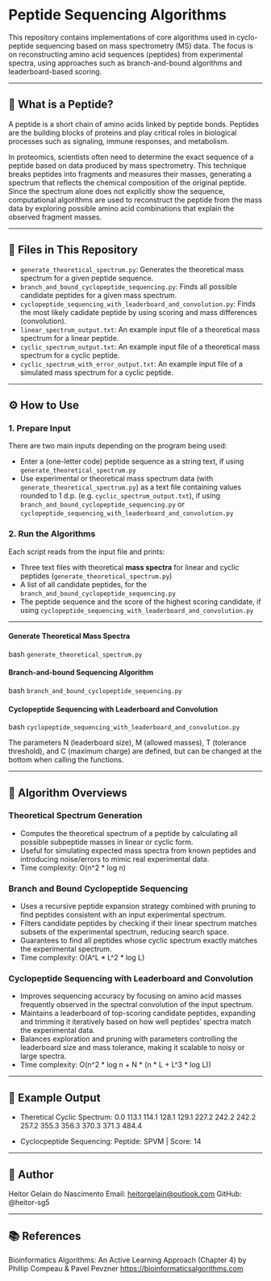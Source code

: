 # Peptide Sequencing Algorithms

This repository contains implementations of core algorithms used in cyclo-peptide sequencing based on mass spectrometry (MS) data. The focus is on reconstructing amino acid sequences (peptides) from experimental spectra, using approaches such as branch-and-bound algorithms and leaderboard-based scoring.

---

## 🧬 What is a Peptide?

A peptide is a short chain of amino acids linked by peptide bonds. Peptides are the building blocks of proteins and play critical roles in biological processes such as signaling, immune responses, and metabolism.

In proteomics, scientists often need to determine the exact sequence of a peptide based on data produced by mass spectrometry. This technique breaks peptides into fragments and measures their masses, generating a spectrum that reflects the chemical composition of the original peptide. Since the spectrum alone does not explicitly show the sequence, computational algorithms are used to reconstruct the peptide from the mass data by exploring possible amino acid combinations that explain the observed fragment masses.

---

## 📁 Files in This Repository

- `generate_theoretical_spectrum.py`: Generates the theoretical mass spectrum for a given peptide sequence.
- `branch_and_bound_cyclopeptide_sequencing.py`: Finds all possible candidate peptides for a given mass spectrum.
- `cyclopeptide_sequencing_with_leaderboard_and_convolution.py`: Finds the most likely cadidate peptide by using scoring and mass differences (convolution).
- `linear_spectrum_output.txt`: An example input file of a theoretical mass spectrum for a linear peptide.
- `cyclic_spectrum_output.txt`: An example input file of a theoretical mass spectrum for a cyclic peptide.
- `cyclic_spectrum_with_error_output.txt`: An example input file of a simulated mass spectrum for a cyclic peptide.

---

## ⚙️ How to Use

### 1. Prepare Input

There are two main inputs depending on the program being used:

- Enter a (one-letter code) peptide sequence as a string text, if using `generate_theoretical_spectrum.py`
- Use experimental or theoretical mass spectrum data (with `generate_theoretical_spectrum.py`) as a text file containing values rounded to 1 d.p. (e.g. `cyclic_spectrum_output.txt`), if using `branch_and_bound_cyclopeptide_sequencing.py` or `cyclopeptide_sequencing_with_leaderboard_and_convolution.py`

### 2. Run the Algorithms

Each script reads from the input file and prints:

- Three text files with theoretical **mass spectra** for linear and cyclic peptides (`generate_theoretical_spectrum.py`)
- A list of all candidate peptides, for the `branch_and_bound_cyclopeptide_sequencing.py`
- The peptide sequence and the score of the highest scoring candidate, if using `cyclopeptide_sequencing_with_leaderboard_and_convolution.py`

---

#### Generate Theoretical Mass Spectra

  bash
```generate_theoretical_spectrum.py```

#### Branch-and-bound Sequencing Algorithm

  bash
```branch_and_bound_cyclopeptide_sequencing.py```

#### Cyclopeptide Sequencing with Leaderboard and Convolution

  bash
```cyclopeptide_sequencing_with_leaderboard_and_convolution.py```

The parameters N (leaderboard size), M (allowed masses), T (tolerance threshold), and C (maximum charge) are defined, but can be changed at the bottom when calling the functions.

---

## 🧠 Algorithm Overviews

### Theoretical Spectrum Generation

- Computes the theoretical spectrum of a peptide by calculating all possible subpeptide masses in linear or cyclic form.
- Useful for simulating expected mass spectra from known peptides and introducing noise/errors to mimic real experimental data.
- Time complexity: O(n^2 * log n)

### Branch and Bound Cyclopeptide Sequencing

- Uses a recursive peptide expansion strategy combined with pruning to find peptides consistent with an input experimental spectrum.
- Filters candidate peptides by checking if their linear spectrum matches subsets of the experimental spectrum, reducing search space.
- Guarantees to find all peptides whose cyclic spectrum exactly matches the experimental spectrum.
- Time complexity: O(A^L * L^2 * log L)

### Cyclopeptide Sequencing with Leaderboard and Convolution

- Improves sequencing accuracy by focusing on amino acid masses frequently observed in the spectral convolution of the input spectrum.
- Maintains a leaderboard of top-scoring candidate peptides, expanding and trimming it iteratively based on how well peptides’ spectra match the experimental data.
- Balances exploration and pruning with parameters controlling the leaderboard size and mass tolerance, making it scalable to noisy or large spectra.
- Time complexity: O(n^2 * log n + N * (n * L + L^3 * log L))

---

## 🧪 Example Output

- Theretical Cyclic Spectrum:
  0.0 113.1 114.1 128.1 129.1 227.2 242.2 242.2 257.2 355.3 356.3 370.3 371.3 484.4

- Cyclocpeptide Sequencing:
  Peptide: SPVM | Score: 14

---

## 👤 Author

Heitor Gelain do Nascimento
Email: heitorgelain@outlook.com
GitHub: @heitor-sg5

---

## 📚 References

Bioinformatics Algorithms: An Active Learning Approach (Chapter 4) by
Phillip Compeau & Pavel Pevzner
https://bioinformaticsalgorithms.com
